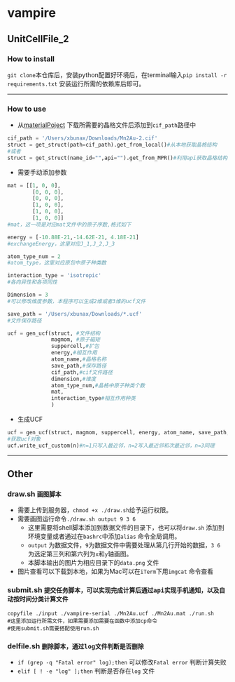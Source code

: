 # vampire

## UnitCellFile_2

### How to install

`git clone`本仓库后，安装python配置好环境后，在terminal输入`pip install -r requirements.txt` 安装运行所需的依赖库后即可。

***

### How to use
+ 从[materialPoject](https://materialsproject.org) 下载所需要的晶格文件后添加到`cif_path`路径中
```python
cif_path = '/Users/xbunax/Downloads/Mn2Au-2.cif'
struct = get_struct(path=cif_path).get_from_local()#从本地获取晶格结构
#或者
struct = get_struct(name_id="",api="").get_from_MPR()#利用api获取晶格结构

```

+ 需要手动添加参数

```python
mat = [[1, 0, 0], 
		[0, 0, 0], 
		[0, 0, 0],
		[1, 0, 0], 
		[1, 0, 0],
		[1, 0, 0]]
#mat，这一项是对应mat文件中的原子序数,格式如下

energy = [-10.88E-21,-14.62E-21, 4.18E-21]
#exchangeEnergy，这里对应J_1,J_2,J_3

atom_type_num = 2
#atom_type，这里对应原包中原子种类数

interaction_type = 'isotropic' 
#各向异性和各项同性

Dimension = 3 
#可以修改维度参数，本程序可以生成2维或者3维的ucf文件

save_path = '/Users/xbunax/Downloads/*.ucf'
#文件保存路径

ucf = gen_ucf(struct, #文件结构
			  magmom, #原子磁矩
			  suppercell,#扩包
			  energy,#相互作用
			  atom_name,#晶格名称
			  save_path,#保存路径
			  cif_path,#cif文件路径
			  dimension,#维度
			  atom_type_num,#晶格中原子种类个数
			  mat,
			  interaction_type#相互作用种类
			  )

```

+ 生成UCF

```python
ucf = gen_ucf(struct, magmom, suppercell, energy, atom_name, save_path, cif_path, dimension, atom_type_num,mat,interaction_type)
#获取ucf对象
ucf.write_ucf_custom(n)#n=1只写入最近邻，n=2写入最近邻和次最近邻，n=3同理
```
***

## Other

### draw.sh `画图脚本`


+ 需要上传到服务器，`chmod +x ./draw.sh`给予运行权限。
+ 需要画图运行命令`./draw.sh output 9 3 6`  
	+ 这里需要将shell脚本添加到数据文件的目录下，也可以将`draw.sh` 添加到环境变量或者通过在`bashrc`中添加`alias` 命令全局调用。
	+ `output` 为数据文件，`9`为数据文件中需要处理从第几行开始的数据，`3 6` 为选定第三列和第六列为`x`和`y`轴画图。
	+ 本脚本输出的图片为相应目录下的`data.png` 文件
+ 图片查看可以下载到本地，如果为Mac可以在`iTerm`下用`imgcat` 命令查看




### submit.sh  `提交任务脚本，可以实现完成计算后通过api实现手机通知，以及自动按时间分类计算文件 `


```
copyfile ./input ./vampire-serial ./Mn2Au.ucf ./Mn2Au.mat ./run.sh
#这里添加运行所需文件，如果需要添加需要在函数中添加cp命令
#使用submit.sh需要搭配使用run.sh
```



### delfile.sh `删除脚本，通过log文件判断是否删除`


+ `if (grep -q "Fatal error" log);then` 可以修改`Fatal error` 判断计算失败
+ `elif [ ! -e "log" ];then` 判断是否存在`log` 文件

